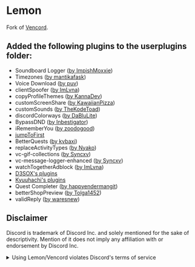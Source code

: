 # Lemon

Fork of [Vencord](https://github.com/Vendicated/Vencord).

## Added the following plugins to the userplugins folder:

-   Soundboard Logger ([by ImpishMoxxie](https://github.com/ImpishMoxxie/SoundBoardLogger))
-   Timezones ([by mantikafask](https://github.com/Vendicated/Vencord/pull/376))
-   Voice Download ([by puv](https://github.com/Vendicated/Vencord/pull/2280))
-   clientSpoofer ([by ImLvna](https://codeberg.org/Lunaa/vencord/src/branch/clientSpoofer))
-   copyProfileThemes ([by KannaDev](https://github.com/Vendicated/Vencord/pull/1452))
-   customScreenShare ([by KawaiianPizza](https://github.com/Vendicated/Vencord/pull/2094))
-   customSounds ([by TheKodeToad](https://github.com/Vendicated/Vencord/pull/1765))
-   discordColorways ([by DaBluLite](https://github.com/Vendicated/Vencord/pull/1448))
-   BypassDND ([by Inbestigator](https://github.com/Vendicated/Vencord/pull/2239))
-   iRememberYou ([by zoodogood](https://github.com/zoodogood/vencord-plugins))
-   [jumpToFirst](https://github.com/Slightlyxz/lemon/tree/main/src/userplugins/jumpToFirst)
-   BetterQuests ([by kvbaxi](https://github.com/Vendicated/Vencord/pull/2380))
-   replaceActivityTypes ([by Nyako](https://github.com/nyakowint/replaceActivityTypes))
-   vc-gif-collections ([by Syncxv](https://github.com/Syncxv/vc-gif-collections))
-   vc-message-logger-enhanced ([by Syncxv](https://github.com/Syncxv/vc-message-logger-enhanced))
-   watchTogetherAdblock ([by ImLvna](https://github.com/Vendicated/Vencord/pull/2021))
-   [D3SOX's plugins](https://github.com/D3SOX/vencord-userplugins)
-   [Kyuuhachi's plugins](https://github.com/Kyuuhachi/VencordPlugins)
-   Quest Completer ([by happyendermangit](https://github.com/Wumpus-University/QuestsCompleter))
-   betterShopPreview ([by Tolga1452](https://github.com/Tolga1452/Vencord))
-   validReply ([by waresnew](https://github.com/waresnew/Vencord/tree/validReply))

## Disclaimer

Discord is trademark of Discord Inc. and solely mentioned for the sake of descriptivity.
Mention of it does not imply any affiliation with or endorsement by Discord Inc.

<details>
<summary>Using Lemon/Vencord violates Discord's terms of service</summary>

Client modifications are against Discord’s Terms of Service.

However, Discord is pretty indifferent about them and there are no known cases of users getting banned for using client mods! So you should generally be fine as long as you don’t use any plugins that implement abusive behaviour. But no worries, all inbuilt plugins are safe to use!

Regardless, if your account is very important to you and it getting disabled would be a disaster for you, you should probably not use any client mods (not exclusive to Suncord), just to be safe

Additionally, make sure not to post screenshots with Suncord in a server where you might get banned for it

</details>

